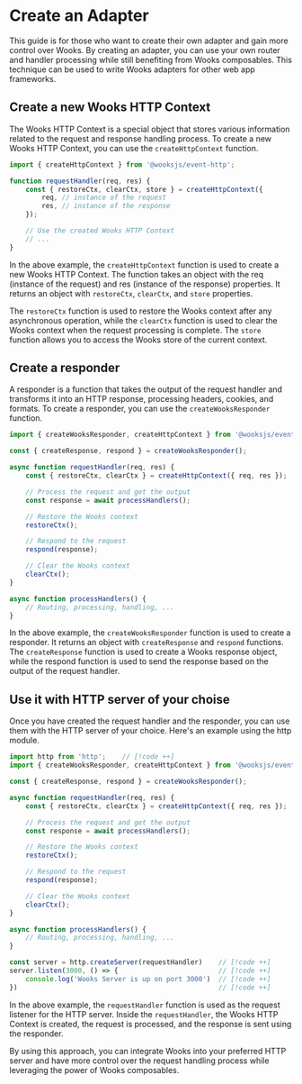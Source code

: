 # Create an Adapter

This guide is for those who want to create their own adapter and gain more control over Wooks.
By creating an adapter, you can use your own router and handler processing while still benefiting from Wooks composables.
This technique can be used to write Wooks adapters for other web app frameworks.

## Create a new Wooks HTTP Context

The Wooks HTTP Context is a special object that stores various information related to the request and response handling process.
To create a new Wooks HTTP Context, you can use the `createHttpContext` function.

```ts
import { createHttpContext } from '@wooksjs/event-http';

function requestHandler(req, res) {
    const { restoreCtx, clearCtx, store } = createHttpContext({
        req, // instance of the request
        res, // instance of the response
    });

    // Use the created Wooks HTTP Context
    // ...
}
```

In the above example, the `createHttpContext` function is used to create a new Wooks HTTP Context.
The function takes an object with the req (instance of the request) and res (instance of the response) properties.
It returns an object with `restoreCtx`, `clearCtx`, and `store` properties.

The `restoreCtx` function is used to restore the Wooks context after any asynchronous operation,
while the `clearCtx` function is used to clear the Wooks context when the request processing is complete.
The `store` function allows you to access the Wooks store of the current context.

## Create a responder

A responder is a function that takes the output of the request handler and transforms it into an HTTP response,
processing headers, cookies, and formats. To create a responder, you can use the `createWooksResponder` function.

```ts
import { createWooksResponder, createHttpContext } from '@wooksjs/event-http';

const { createResponse, respond } = createWooksResponder();

async function requestHandler(req, res) {
    const { restoreCtx, clearCtx } = createHttpContext({ req, res });

    // Process the request and get the output
    const response = await processHandlers();

    // Restore the Wooks context
    restoreCtx();

    // Respond to the request
    respond(response);

    // Clear the Wooks context
    clearCtx();
}

async function processHandlers() {
    // Routing, processing, handling, ...
}
```

In the above example, the `createWooksResponder` function is used to create a responder.
It returns an object with `createResponse` and `respond` functions.
The `createResponse` function is used to create a Wooks response object,
while the respond function is used to send the response based on the output of the request handler.

## Use it with HTTP server of your choise

Once you have created the request handler and the responder, you can use them with the HTTP server of your choice.
Here's an example using the http module.

```ts
import http from 'http';    // [!code ++]
import { createWooksResponder, createHttpContext } from '@wooksjs/event-http';

const { createResponse, respond } = createWooksResponder();

async function requestHandler(req, res) {
    const { restoreCtx, clearCtx } = createHttpContext({ req, res });

    // Process the request and get the output
    const response = await processHandlers();

    // Restore the Wooks context
    restoreCtx();

    // Respond to the request
    respond(response);

    // Clear the Wooks context
    clearCtx();
}

async function processHandlers() {
    // Routing, processing, handling, ...
}

const server = http.createServer(requestHandler)    // [!code ++]
server.listen(3000, () => {                         // [!code ++]
    console.log('Wooks Server is up on port 3000')  // [!code ++]
})                                                  // [!code ++]
```

In the above example, the `requestHandler` function is used as the request listener for the HTTP server.
Inside the `requestHandler`, the Wooks HTTP Context is created, the request is processed, and the response is sent using the responder.

By using this approach, you can integrate Wooks into your preferred HTTP server and have more control over the request handling process while leveraging the power of Wooks composables.